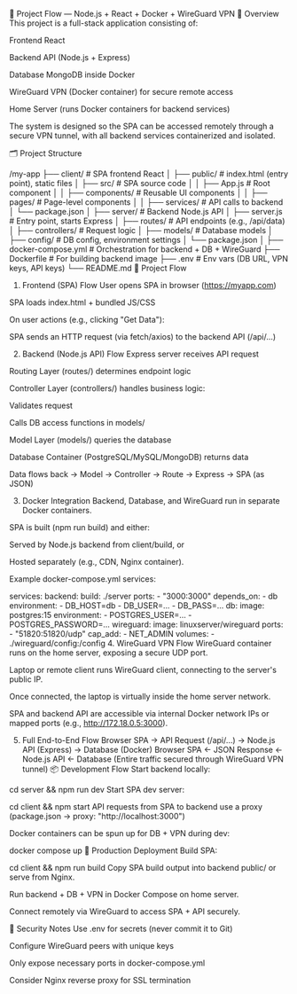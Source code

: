 📜 Project Flow — Node.js + React + Docker + WireGuard VPN
📖 Overview
This project is a full-stack application consisting of:

Frontend React

Backend API (Node.js + Express)

Database MongoDB inside Docker

WireGuard VPN (Docker container) for secure remote access

Home Server (runs Docker containers for backend services)

The system is designed so the SPA can be accessed remotely through a secure VPN tunnel, with all backend services containerized and isolated.

🗂 Project Structure

/my-app
├── client/                  # SPA frontend React
│   ├── public/               # index.html (entry point), static files
│   ├── src/                  # SPA source code
│   │   ├── App.js            # Root component
│   │   ├── components/       # Reusable UI components
│   │   ├── pages/            # Page-level components
│   │   ├── services/         # API calls to backend
│   └── package.json
│
├── server/                  # Backend Node.js API
│   ├── server.js             # Entry point, starts Express
│   ├── routes/               # API endpoints (e.g., /api/data)
│   ├── controllers/          # Request logic
│   ├── models/               # Database models
│   ├── config/               # DB config, environment settings
│   └── package.json
│
├── docker-compose.yml        # Orchestration for backend + DB + WireGuard
├── Dockerfile                # For building backend image
├── .env                      # Env vars (DB URL, VPN keys, API keys)
└── README.md
🔁 Project Flow
1. Frontend (SPA) Flow
User opens SPA in browser (https://myapp.com)

SPA loads index.html + bundled JS/CSS

On user actions (e.g., clicking "Get Data"):

SPA sends an HTTP request (via fetch/axios) to the backend API (/api/...)

2. Backend (Node.js API) Flow
Express server receives API request

Routing Layer (routes/) determines endpoint logic

Controller Layer (controllers/) handles business logic:

Validates request

Calls DB access functions in models/

Model Layer (models/) queries the database

Database Container (PostgreSQL/MySQL/MongoDB) returns data

Data flows back → Model → Controller → Route → Express → SPA (as JSON)

3. Docker Integration
Backend, Database, and WireGuard run in separate Docker containers.

SPA is built (npm run build) and either:

Served by Node.js backend from client/build, or

Hosted separately (e.g., CDN, Nginx container).

Example docker-compose.yml services:

services:
  backend:
    build: ./server
    ports:
      - "3000:3000"
    depends_on:
      - db
    environment:
      - DB_HOST=db
      - DB_USER=...
      - DB_PASS=...
  db:
    image: postgres:15
    environment:
      - POSTGRES_USER=...
      - POSTGRES_PASSWORD=...
  wireguard:
    image: linuxserver/wireguard
    ports:
      - "51820:51820/udp"
    cap_add:
      - NET_ADMIN
    volumes:
      - ./wireguard/config:/config
4. WireGuard VPN Flow
WireGuard container runs on the home server, exposing a secure UDP port.

Laptop or remote client runs WireGuard client, connecting to the server's public IP.

Once connected, the laptop is virtually inside the home server network.

SPA and backend API are accessible via internal Docker network IPs or mapped ports (e.g., http://172.18.0.5:3000).

5. Full End-to-End Flow
Browser SPA → API Request (/api/...) → Node.js API (Express) → Database (Docker)
Browser SPA ← JSON Response ← Node.js API ← Database
(Entire traffic secured through WireGuard VPN tunnel)
📦 Development Flow
Start backend locally:

cd server && npm run dev
Start SPA dev server:

cd client && npm start
API requests from SPA to backend use a proxy (package.json → proxy: "http://localhost:3000")

Docker containers can be spun up for DB + VPN during dev:

docker compose up
🚀 Production Deployment
Build SPA:

cd client && npm run build
Copy SPA build output into backend public/ or serve from Nginx.

Run backend + DB + VPN in Docker Compose on home server.

Connect remotely via WireGuard to access SPA + API securely.

🔐 Security Notes
Use .env for secrets (never commit it to Git)

Configure WireGuard peers with unique keys

Only expose necessary ports in docker-compose.yml

Consider Nginx reverse proxy for SSL termination

